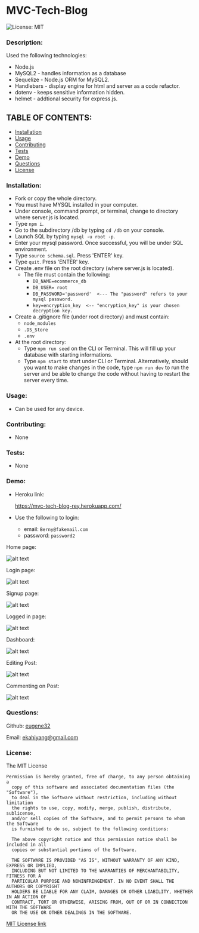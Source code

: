# MVC-Tech-Blog

![License: MIT](https://img.shields.io/badge/License-MIT-yellow.svg)

### Description:  

Used the following technologies:
- Node.js
- MySQL2 - handles information as a database
- Sequelize - Node.js ORM for MySQL2.
- Handlebars - display engine for html and server as a code refactor.
- dotenv - keeps sensitive information hidden.
- helmet - addtional security for express.js.

## TABLE OF CONTENTS:

* [Installation](#installation)
* [Usage](#usage)
* [Contributing](#contributing)
* [Tests](#tests)
* [Demo](#demo)                                                        
* [Questions](#questions)
* [License](#license)

### Installation:    
- Fork or copy the whole directory.
- You must have MYSQL installed in your computer.
- Under console, command prompt, or terminal, change to directory where server.js is located.
- Type `npm i`.
- Go to the subdirectory /db by typing `cd /db` on your console.
- Launch SQL by typing `mysql -u root -p`.  
- Enter your mysql password.  Once successful, you will be under SQL environment.
- Type `source schema.sql`. Press 'ENTER' key.
- Type `quit`. Press 'ENTER' key.
- Create .env file on the root directory (where server.js is located).
    - The file must contain the following:
       - `DB_NAME=ecommerce_db`
       - `DB_USER= root`
       - `DB_PASSWORD='password'  <--- The "password" refers to your mysql password. `
       - `key=encryption_key  <-- "encryption_key" is your chosen decryption key.`
- Create a .gitignore file (under root directory) and must contain:
     - `node_modules`
     - `.DS_Store`
     - `.env`
- At the root directory:
    - Type `npm run seed` on the CLI or Terminal.  This will fill up your database with starting informations.
    - Type `npm start` to start under CLI or Terminal. Alternatively, should you want to make changes in the code, type `npm run dev` to run the server and be able to change the code without having to restart the server every time.


### Usage:  
- Can be used for any device.

### Contributing:  
- None

### Tests:  
- None

### Demo:  
- Heroku link:

    https://mvc-tech-blog-rey.herokuapp.com/

- Use the following to login:
    - email: `Berny@fakemail.com`
    - password: `password2`


Home page: 

![alt text][logo]

[logo]: public/demo/HomePage.png

Login page: 

![alt text][logo1]

[logo1]: public/demo/Login.png

Signup page: 

![alt text][logo]

[logo]: public/demo/Signup.png

Logged in page: 

![alt text][logo]

[logo]: public/demo/SigedIn.png

Dashboard: 

![alt text][logo]

[logo]: public/demo/Dashboard.png

Editing Post: 

![alt text][logo]

[logo]: public/demo/EditingPost.png

Commenting on Post: 

![alt text][logo]

[logo]: public/demo/Commenting.png



### Questions: 

Github:  [eugene32](https://github.com/eugene32)

Email:   [ekahiyang@gmail.com](mailto:ekahiyang@gmail.com)


### License:  
The MIT License

	Permission is hereby granted, free of charge, to any person obtaining a 
      copy of this software and associated documentation files (the "Software"), 
      to deal in the Software without restriction, including without limitation 
      the rights to use, copy, modify, merge, publish, distribute, sublicense, 
      and/or sell copies of the Software, and to permit persons to whom the Software 
      is furnished to do so, subject to the following conditions:

      The above copyright notice and this permission notice shall be included in all 
      copies or substantial portions of the Software.
      
      THE SOFTWARE IS PROVIDED "AS IS", WITHOUT WARRANTY OF ANY KIND, EXPRESS OR IMPLIED, 
      INCLUDING BUT NOT LIMITED TO THE WARRANTIES OF MERCHANTABILITY, FITNESS FOR A 
      PARTICULAR PURPOSE AND NONINFRINGEMENT. IN NO EVENT SHALL THE AUTHORS OR COPYRIGHT 
      HOLDERS BE LIABLE FOR ANY CLAIM, DAMAGES OR OTHER LIABILITY, WHETHER IN AN ACTION OF 
      CONTRACT, TORT OR OTHERWISE, ARISING FROM, OUT OF OR IN CONNECTION WITH THE SOFTWARE 
      OR THE USE OR OTHER DEALINGS IN THE SOFTWARE.

[MIT License link](https://opensource.org/licenses/MIT)
